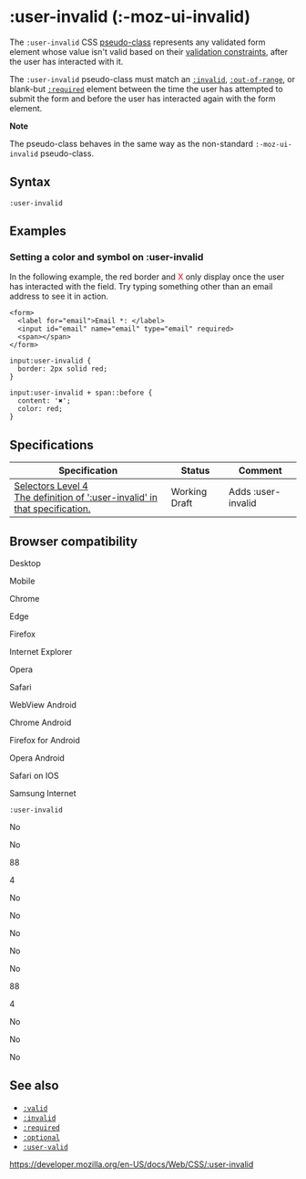 # :user-invalid (:-moz-ui-invalid)

The `:user-invalid` CSS [pseudo-class](pseudo-classes) represents any validated form element whose value isn't valid based on their [validation constraints](https://developer.mozilla.org/en-US/docs/Learn/Forms#constraint_validation), after the user has interacted with it.

The `:user-invalid` pseudo-class must match an [`:invalid`](:invalid), [`:out-of-range`](:out-of-range), or blank-but [`:required`](:required) element between the time the user has attempted to submit the form and before the user has interacted again with the form element.

**Note**

The pseudo-class behaves in the same way as the non-standard `:-moz-ui-invalid` pseudo-class.

## Syntax

    :user-invalid

## Examples

### Setting a color and symbol on :user-invalid

In the following example, the red border and <span style="color:red">X</span> only display once the user has interacted with the field. Try typing something other than an email address to see it in action.

    <form>
      <label for="email">Email *: </label>
      <input id="email" name="email" type="email" required>
      <span></span>
    </form>

    input:user-invalid {
      border: 2px solid red;
    }

    input:user-invalid + span::before {
      content: '✖';
      color: red;
    }

## Specifications

<table><thead><tr class="header"><th>Specification</th><th>Status</th><th>Comment</th></tr></thead><tbody><tr class="odd"><td><a href="https://drafts.csswg.org/selectors-4/#user-invalid-pseudo">Selectors Level 4<br />
<span class="small">The definition of ':user-invalid' in that specification.</span></a></td><td><span class="spec-wd">Working Draft</span></td><td>Adds :user-invalid</td></tr></tbody></table>

## Browser compatibility

Desktop

Mobile

Chrome

Edge

Firefox

Internet Explorer

Opera

Safari

WebView Android

Chrome Android

Firefox for Android

Opera Android

Safari on IOS

Samsung Internet

`:user-invalid`

No

No

88

4

No

No

No

No

No

88

4

No

No

No

## See also

- [`:valid`](:valid)
- [`:invalid`](:invalid)
- [`:required`](:required)
- [`:optional`](:optional)
- [`:user-valid`](:user-valid)

<a href="https://developer.mozilla.org/en-US/docs/Web/CSS/:user-invalid" class="_attribution-link">https://developer.mozilla.org/en-US/docs/Web/CSS/:user-invalid</a>
